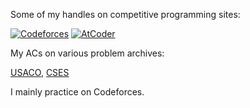 Some of my handles on competitive programming sites:

[![Codeforces](https://badges.joonhyung.xyz/codeforces/mark.svg)](https://codeforces.com/profile/mark) 
[![AtCoder](https://badges.joonhyung.xyz/atcoder/markjouh.svg)](https://atcoder.jp/users/markjouh)

My ACs on various problem archives:

[USACO](https://docs.google.com/spreadsheets/d/1tISBF1Sa65Tfq3WPhbDsiQBRufvorbDvMVBGxi3ajZw/edit?usp=sharing),
[CSES](https://cses.fi/problemset/user/92061/)

I mainly practice on Codeforces.
